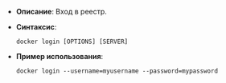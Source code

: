 - **Описание**: Вход в реестр.
- **Синтаксис**:
    
    `docker login [OPTIONS] [SERVER]`
    
- **Пример использования**:
	
	`docker login --username=myusername --password=mypassword`
	